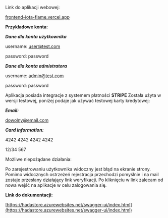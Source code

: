 Link do aplikacji webowej:

[frontend-iota-flame.vercel.app](https://frontend-iota-flame.vercel.app/)

**Przykładowe konta:**

_**Dane dla konta użytkownika**_

username: user@test.com

password: password

**_Dane dla konta admistratora_**

username: admin@test.com

password: password


Aplikacja posiada integracje z systemem płatności **STRIPE**
Została użyta w wersji testowej, poniżej podaje jak używać testowej karty kredytowej:

**_Email:_**

dowolny@email.com

**_Card information:_**

4242 4242 4242 4242

12/34   567


Możliwe niepożądane działania:

Po zarejestrowaniu użytkownika widoczny jest błąd na ekranie strony.
Pomimo widocznych ostrzeżeń rejestracja przechodzi pomyślnie i na mail zostaje przesłany działający link weryfikacji.
Po kliknięciu w link zalecam od nowa wejść na aplikacje w celu zalogowania się.

**Link do dokumentacji:**

[https://hadastore.azurewebsites.net/swagger-ui/index.html](https://hadastore.azurewebsites.net/swagger-ui/index.html)